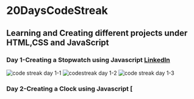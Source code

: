 # 20DaysCodeStreak
## Learning and Creating different projects under HTML,CSS and JavaScript 
### Day 1-Creating a Stopwatch using Javascript [LinkedIn](https://www.linkedin.com/posts/tanay-kumar-sahu-653414221_20dayscodestreak-activity-7017868263229431808-Je09?utm_source=share&utm_medium=member_desktop)
![code streak day 1-1](https://user-images.githubusercontent.com/93040572/211203940-b0b95d40-34c9-422e-9100-4681e6beaed5.png)
![codestreak day 1-2](https://user-images.githubusercontent.com/93040572/211203944-cb2bf990-2dd9-44bf-a5be-604c979fd0c6.png)
![code streak day 1-3](https://user-images.githubusercontent.com/93040572/211203945-ff6e033a-b300-4e35-b27f-58ab87e390b4.png)
### Day 2-Creating a Clock using Javascript [
